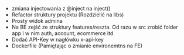 - zmiana injectowania z @inject na inject()
- Refactor struktury projektu (Rozdzielić na libs)
- Prosty widok admina
- Na BE zejść ze struktury features/reszta. Od razu w src zrobić folder app i w nim auth, account, ecommerce itd
- Dodać API-Key w nagłówku x-api-key
- Dockerfile (Pamiętając o zmianie environemtns na FE)